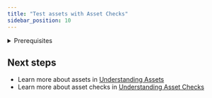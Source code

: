 ```yaml
---
title: "Test assets with Asset Checks"
sidebar_position: 10
---
```


<details>
<summary>Prerequisites</summary>
- Familiarity with [Assets](/concepts/assets)
</details>



## Next steps

- Learn more about assets in [Understanding Assets](/concepts/assets)
- Learn more about asset checks in [Understanding Asset Checks](/concepts/assets/asset-checks)
